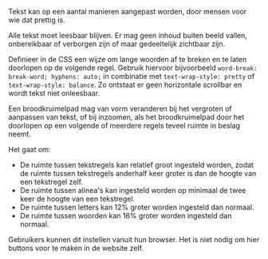 <!-- @license CC0-1.0 -->

Tekst kan op een aantal manieren aangepast worden, door mensen voor wie dat prettig is.

Alle tekst moet leesbaar blijven. Er mag geen inhoud buiten beeld vallen, onbereikbaar of verborgen zijn of maar gedeeltelijk zichtbaar zijn.

Definieer in de CSS een wijze om lange woorden af te breken en te laten doorlopen op de volgende regel. Gebruik hiervoor bijvoorbeeld `word-break: break-word; hyphens: auto;` in combinatie met `text-wrap-style: pretty` of `text-wrap-style: balance`. Zo ontstaat er geen horizontale scrollbar en wordt tekst niet onleesbaar.

Een broodkruimelpad mag van vorm veranderen bij het vergroten of aanpassen van tekst, of bij inzoomen, als het broodkruimelpad door het doorlopen op een volgende of meerdere regels teveel ruimte in beslag neemt.

Het gaat om:

- De ruimte tussen tekstregels kan relatief groot ingesteld worden, zodat de ruimte tussen tekstregels anderhalf keer groter is dan de hoogte van een tekstregel zelf.
- De ruimte tussen alinea's kan ingesteld worden op minimaal de twee keer de hoogte van een tekstregel.
- De ruimte tussen letters kan 12% groter worden ingesteld dan normaal.
- De ruimte tussen woorden kan 16% groter worden ingesteld dan normaal.

Gebruikers kunnen dit instellen vanuit hun browser. Het is niet nodig om hier buttons voor te maken in de website zelf.
